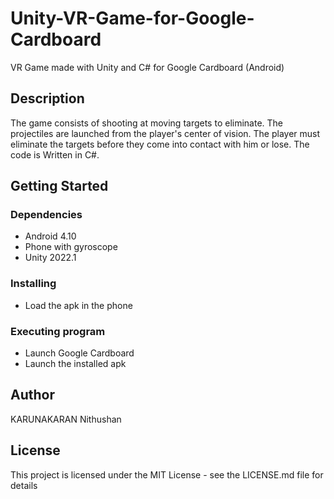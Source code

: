 # Unity-VR-Game-for-Google-Cardboard
VR Game made with Unity and C# for Google Cardboard (Android)


## Description

The game consists of shooting at moving targets to eliminate. The projectiles are launched from the player's center of vision.
The player must eliminate the targets before they come into contact with him or lose.
The code is Written in C#.

## Getting Started

### Dependencies

* Android 4.10
* Phone with gyroscope
* Unity 2022.1

### Installing

* Load the apk in the phone

### Executing program

* Launch Google Cardboard
* Launch the installed apk



## Author


KARUNAKARAN Nithushan


## License

This project is licensed under the MIT License - see the LICENSE.md file for details

